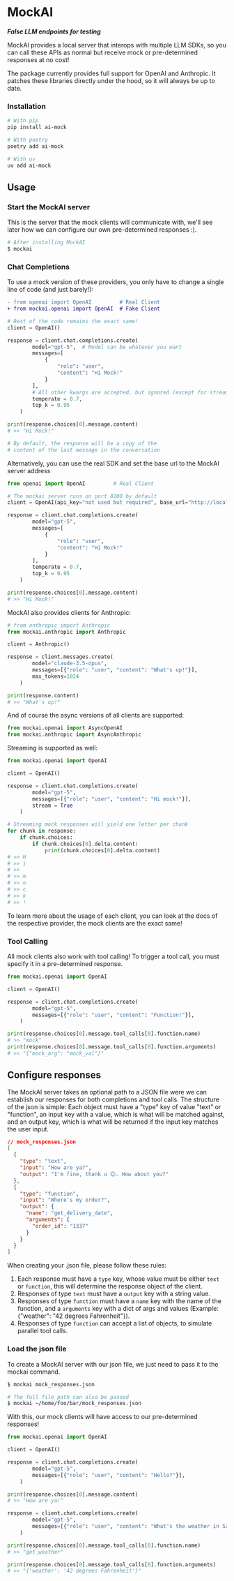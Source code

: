 # MockAI
***False LLM endpoints for testing***

MockAI provides a local server that interops with multiple LLM SDKs, so you can call these APIs as normal but receive mock or pre-determined responses at no cost!

The package currently provides full support for OpenAI and Anthropic. It patches these libraries directly under the hood, so it will always be up to date.

### Installation

```bash
# With pip
pip install ai-mock 

# With poetry
poetry add ai-mock

# With uv
uv add ai-mock
```

## Usage

### Start the MockAI server
This is the server that the mock clients will communicate with, we'll see later how we can configure our own pre-determined responses :).

```bash
# After installing MockAI 
$ mockai 
```

### Chat Completions
To use a mock version of these providers, you only have to change a single line of code (and just barely!):

```diff
- from openai import OpenAI         # Real Client
+ from mockai.openai import OpenAI  # Fake Client
```
```python
# Rest of the code remains the exact same!
client = OpenAI()

response = client.chat.completions.create(
        model="gpt-5",  # Model can be whatever you want
        messages=[
            {
                "role": "user",
                "content": "Hi Mock!"
            }
        ],
        # All other kwargs are accepted, but ignored (except for stream ;)) 
        temperate = 0.7,
        top_k = 0.95
    )

print(response.choices[0].message.content)
# >> "Hi Mock!"

# By default, the response will be a copy of the
# content of the last message in the conversation
```
Alternatively, you can use the real SDK and set the base url to the MockAI server address

```python
from openai import OpenAI         # Real Client

# The mockai server runs on port 8100 by default
client = OpenAI(api_key="not used but required", base_url="http://localhost:8100/openai")

response = client.chat.completions.create(
        model="gpt-5",
        messages=[
            {
                "role": "user",
                "content": "Hi Mock!"
            }
        ],
        temperate = 0.7,
        top_k = 0.95
    )

print(response.choices[0].message.content)
# >> "Hi Mock!"
```

MockAI also provides clients for Anthropic:

```python
# from anthropic import Anthropic
from mockai.anthropic import Anthropic

client = Anthropic()

response = client.messages.create(
        model="claude-3.5-opus",
        messages=[{"role": "user", "content": "What's up!"}],
        max_tokens=1024
    )

print(response.content)
# >> "What's up!"
```
And of course the async versions of all clients are supported:
```python
from mockai.openai import AsyncOpenAI
from mockai.anthropic import AsyncAnthropic
```
Streaming is supported as well: 
```python
from mockai.openai import OpenAI

client = OpenAI()

response = client.chat.completions.create(
        model="gpt-5",
        messages=[{"role": "user", "content": "Hi mock!"}],
        stream = True
    )

# Streaming mock responses will yield one letter per chunk
for chunk in response:
    if chunk.choices:
        if chunk.choices[0].delta.content:
            print(chunk.choices[0].delta.content)
# >> H
# >> i
# >>  
# >> m
# >> o
# >> c
# >> k
# >> !
```

To learn more about the usage of each client, you can look at the docs of the respective provider, the mock clients are the exact same!

### Tool Calling
All mock clients also work with tool calling! To trigger a tool call, you must specify it in a pre-determined response.

```python
from mockai.openai import OpenAI

client = OpenAI()

response = client.chat.completions.create(
        model="gpt-5",
        messages=[{"role": "user", "content": "Function!"}],
    )

print(response.choices[0].message.tool_calls[0].function.name)
# >> "mock"
print(response.choices[0].message.tool_calls[0].function.arguments)
# >> "{"mock_arg": "mock_val"}"
```

## Configure responses
The MockAI server takes an optional path to a JSON file were we can establish our responses for both completions and tool calls. The structure of the json is simple: Each object must have a "type" key of value "text" or "function", an input key with a value, which is what will be matched against, and an output key, which is what will be returned if the input key matches the user input.

```json
// mock_responses.json
[
  {
    "type": "text",
    "input": "How are ya?",
    "output": "I'm fine, thank u 😊. How about you?"
  },
  {
    "type": "function",
    "input": "Where's my order?",
    "output": {
      "name": "get_delivery_date",
      "arguments": {
        "order_id": "1337"
      }
    }
  }
]
```
When creating your .json file, please follow these rules:

1. Each response must have a `type` key, whose value must be either `text` or `function`, this will determine the response object of the client.
2. Responses of type `text` must have a `output` key with a string value.
3. Responses of type `function` must have a `name` key with the name of the function, and a `arguments` key with a dict of args and values (Example: {"weather": "42 degrees Fahrenheit"}).
4. Responses of type `function` can accept a list of objects, to simulate parallel tool calls.

### Load the json file
To create a MockAI server with our json file, we just need to pass it to the mockai command.
```bash
$ mockai mock_responses.json

# The full file path can also be passed
$ mockai ~/home/foo/bar/mock_responses.json
```

With this, our mock clients will have access to our pre-determined responses!

```python
from mockai.openai import OpenAI

client = OpenAI()

response = client.chat.completions.create(
        model="gpt-5",
        messages=[{"role": "user", "content": "Hello?"}],
    )

print(response.choices[0].message.content)
# >> "How are ya!"

response = client.chat.completions.create(
        model="gpt-5",
        messages=[{"role": "user", "content": "What's the weather in San Fran"}],
    )

print(response.choices[0].message.tool_calls[0].function.name)
# >> "get_weather"

print(response.choices[0].message.tool_calls[0].function.arguments)
# >> "{'weather': '42 degrees Fahrenheit'}"
```
